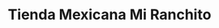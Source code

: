 ---
title: "Tienda Mexicana Mi Ranchito"
url: /carnation/tienda-mexicana-mi-ranchito/
shop: Supermarkt
---